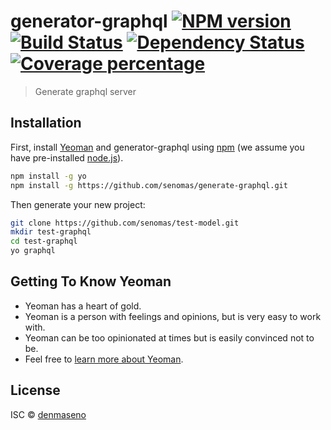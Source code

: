 # generator-graphql [![NPM version][npm-image]][npm-url] [![Build Status][travis-image]][travis-url] [![Dependency Status][daviddm-image]][daviddm-url] [![Coverage percentage][coveralls-image]][coveralls-url]
> Generate graphql server

## Installation

First, install [Yeoman](http://yeoman.io) and generator-graphql using [npm](https://www.npmjs.com/) (we assume you have pre-installed [node.js](https://nodejs.org/)).

```bash
npm install -g yo
npm install -g https://github.com/senomas/generate-graphql.git
```

Then generate your new project:

```bash
git clone https://github.com/senomas/test-model.git
mkdir test-graphql
cd test-graphql
yo graphql
```

## Getting To Know Yeoman

 * Yeoman has a heart of gold.
 * Yeoman is a person with feelings and opinions, but is very easy to work with.
 * Yeoman can be too opinionated at times but is easily convinced not to be.
 * Feel free to [learn more about Yeoman](http://yeoman.io/).

## License

ISC © [denmaseno](senomas.com)


[npm-image]: https://badge.fury.io/js/generator-graphql.svg
[npm-url]: https://npmjs.org/package/generator-graphql
[travis-image]: https://travis-ci.org/senomas/generator-graphql.svg?branch=master
[travis-url]: https://travis-ci.org/senomas/generator-graphql
[daviddm-image]: https://david-dm.org/senomas/generator-graphql.svg?theme=shields.io
[daviddm-url]: https://david-dm.org/senomas/generator-graphql
[coveralls-image]: https://coveralls.io/repos/senomas/generator-graphql/badge.svg
[coveralls-url]: https://coveralls.io/r/senomas/generator-graphql
